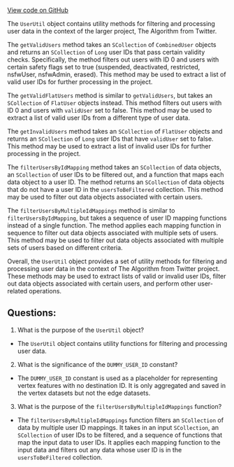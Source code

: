 [View code on GitHub](https://github.com/misbahsy/the-algorithm/src/scala/com/twitter/interaction_graph/scio/common/UserUtil.scala)

The `UserUtil` object contains utility methods for filtering and processing user data in the context of the larger project, The Algorithm from Twitter. 

The `getValidUsers` method takes an `SCollection` of `CombinedUser` objects and returns an `SCollection` of `Long` user IDs that pass certain validity checks. Specifically, the method filters out users with ID 0 and users with certain safety flags set to true (suspended, deactivated, restricted, nsfwUser, nsfwAdmin, erased). This method may be used to extract a list of valid user IDs for further processing in the project.

The `getValidFlatUsers` method is similar to `getValidUsers`, but takes an `SCollection` of `FlatUser` objects instead. This method filters out users with ID 0 and users with `validUser` set to false. This method may be used to extract a list of valid user IDs from a different type of user data.

The `getInvalidUsers` method takes an `SCollection` of `FlatUser` objects and returns an `SCollection` of `Long` user IDs that have `validUser` set to false. This method may be used to extract a list of invalid user IDs for further processing in the project.

The `filterUsersByIdMapping` method takes an `SCollection` of data objects, an `SCollection` of user IDs to be filtered out, and a function that maps each data object to a user ID. The method returns an `SCollection` of data objects that do not have a user ID in the `usersToBeFiltered` collection. This method may be used to filter out data objects associated with certain users.

The `filterUsersByMultipleIdMappings` method is similar to `filterUsersByIdMapping`, but takes a sequence of user ID mapping functions instead of a single function. The method applies each mapping function in sequence to filter out data objects associated with multiple sets of users. This method may be used to filter out data objects associated with multiple sets of users based on different criteria.

Overall, the `UserUtil` object provides a set of utility methods for filtering and processing user data in the context of The Algorithm from Twitter project. These methods may be used to extract lists of valid or invalid user IDs, filter out data objects associated with certain users, and perform other user-related operations.
## Questions: 
 1. What is the purpose of the `UserUtil` object?
- The `UserUtil` object contains utility functions for filtering and processing user data.

2. What is the significance of the `DUMMY_USER_ID` constant?
- The `DUMMY_USER_ID` constant is used as a placeholder for representing vertex features with no destination ID. It is only aggregated and saved in the vertex datasets but not the edge datasets.

3. What is the purpose of the `filterUsersByMultipleIdMappings` function?
- The `filterUsersByMultipleIdMappings` function filters an `SCollection` of data by multiple user ID mappings. It takes in an input `SCollection`, an `SCollection` of user IDs to be filtered, and a sequence of functions that map the input data to user IDs. It applies each mapping function to the input data and filters out any data whose user ID is in the `usersToBeFiltered` collection.